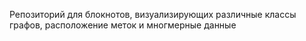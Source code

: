 Репозиторий для блокнотов, визуализирующих различные классы графов, расположение меток и многмерные данные
